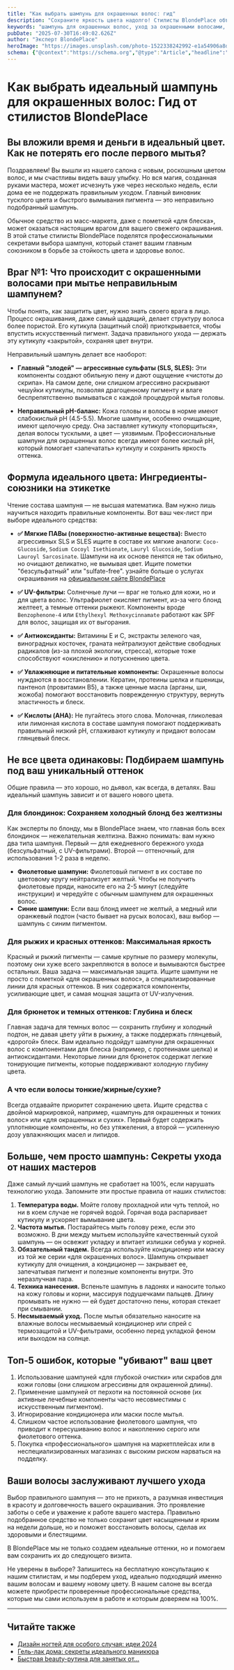 ```yaml
---
title: "Как выбрать шампунь для окрашенных волос: гид"
description: "Сохраните яркость цвета надолго! Стилисты BlondePlace объясняют, какой шампунь выбрать для окрашенных волос, чтобы защитить пиг..."
keywords: "шампунь для окрашенных волос, уход за окрашенными волосами, сохранение цвета, BlondePlace, выбрать шампунь, безсульфатный шампунь"
pubDate: "2025-07-30T16:49:02.626Z"
author: "Эксперт BlondePlace"
heroImage: "https://images.unsplash.com/photo-1522338242992-e1a54906a8da?q=80&w=2070&auto=format&fit=crop"
schema: {"@context":"https://schema.org","@type":"Article","headline":"Как выбрать шампунь для окрашенных волос: гид","description":"Сохраните яркость цвета надолго! Стилисты BlondePlace объясняют, какой шампунь выбрать для окрашенных волос, чтобы защитить пиг...","image":{"@type":"ImageObject","url":"https://images.unsplash.com/photo-1522338242992-e1a54906a8da?q=80&w=2070&auto=format&fit=crop"},"author":{"@type":"Person","name":"Эксперт BlondePlace"},"publisher":{"@type":"Organization","name":"Блог BlondePlace","logo":{"@type":"ImageObject","url":"https://blondeplace.netlify.app/favicon.ico"}},"datePublished":"2025-07-30T16:49:02.626Z","dateModified":"2025-07-30T16:49:02.626Z","mainEntityOfPage":{"@type":"WebPage","@id":"https://blondeplace.netlify.app/blog/kak-vybrat-shampun-dlya-okrashennyh-volos/"},"aggregateRating":{"@type":"AggregateRating","ratingValue":"4.9","reviewCount":961,"bestRating":"5","worstRating":"1"}}
---
```

# Как выбрать идеальный шампунь для окрашенных волос: Гид от стилистов BlondePlace

## Вы вложили время и деньги в идеальный цвет. Как не потерять его после первого мытья?

Поздравляем! Вы вышли из нашего салона с новым, роскошным цветом волос, и мы счастливы видеть вашу улыбку. Но вся магия, созданная руками мастера, может исчезнуть уже через несколько недель, если дома ее не поддержать правильным уходом. Главный виновник тусклого цвета и быстрого вымывания пигмента — это неправильно подобранный шампунь.

Обычное средство из масс-маркета, даже с пометкой «для блеска», может оказаться настоящим врагом для вашего свежего окрашивания. В этой статье стилисты BlondePlace поделятся профессиональными секретами выбора шампуня, который станет вашим главным союзником в борьбе за стойкость цвета и здоровье волос.

## Враг №1: Что происходит с окрашенными волосами при мытье неправильным шампунем?

Чтобы понять, как защитить цвет, нужно знать своего врага в лицо. Процесс окрашивания, даже самый щадящий, делает структуру волоса более пористой. Его кутикула (защитный слой) приоткрывается, чтобы впустить искусственный пигмент. Задача правильного ухода — держать эту кутикулу «закрытой», сохраняя цвет внутри.

Неправильный шампунь делает все наоборот:

*   **Главный "злодей" — агрессивные сульфаты (SLS, SLES):** Эти компоненты создают обильную пену и дают ощущение «чистоты до скрипа». На самом деле, они слишком агрессивно раскрывают чешуйки кутикулы, позволяя драгоценному пигменту и влаге беспрепятственно вымываться с каждой процедурой мытья головы.

*   **Неправильный pH-баланс:** Кожа головы и волосы в норме имеют слабокислый pH (4.5-5.5). Многие шампуни, особенно очищающие, имеют щелочную среду. Она заставляет кутикулу «топорщиться», делая волосы тусклыми, а цвет — уязвимым. Профессиональные шампуни для окрашенных волос всегда имеют более кислый pH, который помогает «запечатать» кутикулу и сохранить яркость оттенка.

## Формула идеального цвета: Ингредиенты-союзники на этикетке

Чтение состава шампуня — не высшая математика. Вам нужно лишь научиться находить правильные компоненты. Вот ваш чек-лист при выборе идеального средства:

*   **✅ Мягкие ПАВы (поверхностно-активные вещества):** Вместо агрессивных SLS и SLES ищите в составе их мягкие аналоги: `Coco-Glucoside`, `Sodium Cocoyl Isethionate`, `Lauryl Glucoside`, `Sodium Lauroyl Sarcosinate`. Шампуни на их основе пенятся не так обильно, но очищают деликатно, не вымывая цвет. Ищите пометки "безсульфатный" или "sulfate-free". узнайте больше о услугах окрашивания на <a href="https://blondeplace.ru/#services" target="_blank" rel="nofollow">официальном сайте BlondePlace</a>

*   **✅ UV-фильтры:** Солнечные лучи — враг не только для кожи, но и для цвета волос. Ультрафиолет окисляет пигмент, из-за чего блонд желтеет, а темные оттенки рыжеют. Компоненты вроде `Benzophenone-4` или `Ethylhexyl Methoxycinnamate` работают как SPF для волос, защищая их от выгорания.

*   **✅ Антиоксиданты:** Витамины Е и С, экстракты зеленого чая, виноградных косточек, граната нейтрализуют действие свободных радикалов (из-за плохой экологии, стресса), которые тоже способствуют «окислению» и потускнению цвета.

*   **✅ Увлажняющие и питательные компоненты:** Окрашенные волосы нуждаются в восстановлении. Кератин, протеины шелка и пшеницы, пантенол (провитамин B5), а также ценные масла (арганы, ши, жожоба) помогают восстановить поврежденную структуру, вернуть эластичность и блеск.

*   **✅ Кислоты (AHA):** Не пугайтесь этого слова. Молочная, гликолевая или лимонная кислота в составе шампуня помогают поддерживать правильный низкий pH, сглаживают кутикулу и придают волосам глянцевый блеск.

## Не все цвета одинаковы: Подбираем шампунь под ваш уникальный оттенок

Общие правила — это хорошо, но дьявол, как всегда, в деталях. Ваш идеальный шампунь зависит и от вашего нового цвета.

### Для блондинок: Сохраняем холодный блонд без желтизны

Как эксперты по блонду, мы в BlondePlace знаем, что главная боль всех блондинок — нежелательная желтизна. Важно понимать: вам нужно два типа шампуня. Первый — для ежедневного бережного ухода (безсульфатный, с UV-фильтрами). Второй — оттеночный, для использования 1-2 раза в неделю.

*   **Фиолетовые шампуни:** Фиолетовый пигмент в их составе по цветовому кругу нейтрализует желтый. Чтобы не получить фиолетовые пряди, наносите его на 2-5 минут (следуйте инструкции) и чередуйте с обычным шампунем для окрашенных волос.
*   **Синие шампуни:** Если ваш блонд имеет не желтый, а медный или оранжевый подтон (часто бывает на русых волосах), ваш выбор — шампунь с синим пигментом.

### Для рыжих и красных оттенков: Максимальная яркость

Красный и рыжий пигменты — самые крупные по размеру молекулы, поэтому они хуже всего закрепляются в волосе и вымываются быстрее остальных. Ваша задача — максимальная защита. Ищите шампуни не просто с пометкой «для окрашенных волос», а специализированные линии для красных оттенков. В них содержатся компоненты, усиливающие цвет, и самая мощная защита от UV-излучения.

### Для брюнеток и темных оттенков: Глубина и блеск

Главная задача для темных волос — сохранить глубину и холодный подтон, не давая цвету уйти в рыжину, а также поддержать глянцевый, «дорогой» блеск. Вам идеально подойдут шампуни для окрашенных волос с компонентами для блеска (например, с протеинами шелка) и антиоксидантами. Некоторые линии для брюнеток содержат легкие тонирующие пигменты, которые поддерживают холодную глубину цвета.

### А что если волосы тонкие/жирные/сухие?

Всегда отдавайте приоритет сохранению цвета. Ищите средства с двойной маркировкой, например, «шампунь для окрашенных и тонких волос» или «для окрашенных и сухих». Первый будет содержать уплотняющие компоненты, но без утяжеления, а второй — усиленную дозу увлажняющих масел и липидов.

## Больше, чем просто шампунь: Секреты ухода от наших мастеров

Даже самый лучший шампунь не сработает на 100%, если нарушать технологию ухода. Запомните эти простые правила от наших стилистов:

1.  **Температура воды.** Мойте голову прохладной или чуть теплой, но ни в коем случае не горячей водой. Горячая вода распаривает кутикулу и ускоряет вымывание цвета.
2.  **Частота мытья.** Постарайтесь мыть голову реже, если это возможно. В дни между мытьем используйте качественный сухой шампунь — он освежит укладку и впитает излишки себума у корней.
3.  **Обязательный тандем.** Всегда используйте кондиционер или маску из той же серии «для окрашенных волос». Шампунь открывает кутикулу для очищения, а кондиционер — закрывает ее, запечатывая пигмент и полезные компоненты внутри. Это неразлучная пара.
4.  **Техника нанесения.** Вспеньте шампунь в ладонях и наносите только на кожу головы и корни, массируя подушечками пальцев. Длину промывать не нужно — ей будет достаточно пены, которая стекает при смывании.
5.  **Несмываемый уход.** После мытья обязательно наносите на влажные волосы несмываемый кондиционер или спрей с термозащитой и UV-фильтрами, особенно перед укладкой феном или выходом на солнце.

## Топ-5 ошибок, которые "убивают" ваш цвет

1.  Использование шампуней «для глубокой очистки» или скрабов для кожи головы (они слишком агрессивны для окрашенной длины).
2.  Применение шампуней от перхоти на постоянной основе (их активные лечебные компоненты часто несовместимы с искусственным пигментом).
3.  Игнорирование кондиционера или маски после мытья.
4.  Слишком частое использование фиолетового шампуня, что приводит к пересушиванию волос и накоплению серого или фиолетового оттенка.
5.  Покупка «профессионального» шампуня на маркетплейсах или в неспециализированных магазинах с высоким риском нарваться на подделку.

## Ваши волосы заслуживают лучшего ухода

Выбор правильного шампуня — это не прихоть, а разумная инвестиция в красоту и долговечность вашего окрашивания. Это проявление заботы о себе и уважение к работе вашего мастера. Правильно подобранное средство не только сохранит цвет насыщенным и ярким на недели дольше, но и поможет восстановить волосы, сделав их здоровыми и блестящими.

В BlondePlace мы не только создаем идеальные оттенки, но и помогаем вам сохранить их до следующего визита.

Не уверены в выборе? Запишитесь на бесплатную консультацию к нашим стилистам, и мы подберем уход, идеально подходящий именно вашим волосам и вашему новому цвету. В нашем салоне вы всегда можете приобрести проверенные профессиональные средства, которые мы сами используем в работе и которым доверяем на 100%.

---

## Читайте также

*   [Дизайн ногтей для особого случая: идеи 2024](/blog/dizayn-nogtey-dlya-osobyh-sluchaev/)
*   [Гель-лак дома: секреты идеального маникюра](/blog/gel-lak-v-domashnih-usloviyah/)
*   [Быстрая beauty-рутина для занятых от...](/blog/beauty/)

